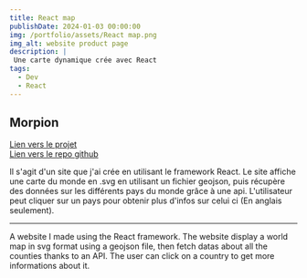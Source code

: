 ```yaml
---
title: React map
publishDate: 2024-01-03 00:00:00
img: /portfolio/assets/React map.png
img_alt: website product page
description: |
 Une carte dynamique crée avec React
tags:
  - Dev
  - React
---
```



## Morpion
<a href="https://tommy-bou.github.io/React-map/"> Lien vers le projet </a>
<br>
<a href="https://github.com/Tommy-BOU/React-map"> Lien vers le repo github </a>

Il s'agit d'un site que j'ai crée en utilisant le framework React. Le site affiche une carte du monde en .svg en utilisant un fichier geojson, puis récupère des données sur les différents pays du monde grâce à une api. L'utilisateur peut cliquer sur un pays pour obtenir plus d'infos sur celui ci (En anglais seulement).

<hr>

A website I made using the React framework. The website display a world map in svg format using a geojson file, then fetch datas about all the counties thanks to an API. The user can click on a country to get more informations about it.